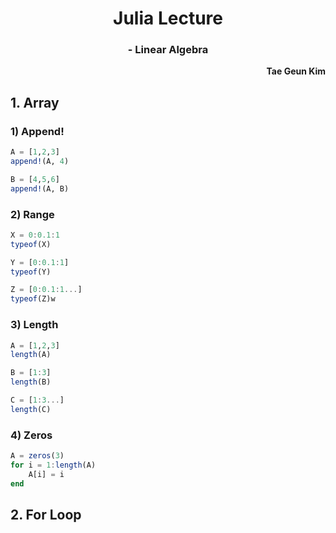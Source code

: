 <h1 style="text-align:center">Julia Lecture</h1>
<h3 style="text-align:center">- Linear Algebra</h3>
<p style="text-align:right"><b>Tae Geun Kim</b></p>

## 1. Array

### 1) Append!

```julia
A = [1,2,3]
append!(A, 4)

B = [4,5,6]
append!(A, B)
```

### 2) Range

```julia
X = 0:0.1:1
typeof(X)

Y = [0:0.1:1]
typeof(Y)

Z = [0:0.1:1...]
typeof(Z)w	
```

### 3) Length

```julia
A = [1,2,3]
length(A)

B = [1:3]
length(B)

C = [1:3...]
length(C)
```

### 4) Zeros

```julia
A = zeros(3)
for i = 1:length(A)
	A[i] = i
end
```

## 2. For Loop

